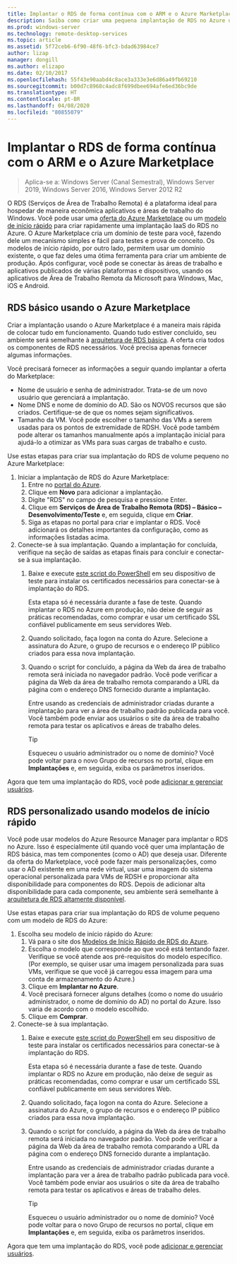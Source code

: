 ```yaml
---
title: Implantar o RDS de forma contínua com o ARM e o Azure Marketplace
description: Saiba como criar uma pequena implantação de RDS no Azure usando modelos de ARM e o Azure Marketplace.
ms.prod: windows-server
ms.technology: remote-desktop-services
ms.topic: article
ms.assetid: 5f72ceb6-6f90-48f6-bfc3-bdad63984ce7
author: lizap
manager: dongill
ms.author: elizapo
ms.date: 02/10/2017
ms.openlocfilehash: 55f43e90aabd4c8ace3a333e3e6d86a49fb69210
ms.sourcegitcommit: b00d7c8968c4adc8f699dbee694afe6ed36bc9de
ms.translationtype: HT
ms.contentlocale: pt-BR
ms.lasthandoff: 04/08/2020
ms.locfileid: "80855079"
---
```

# <a name="seamlessly-deploy-rds-with-arm-and-azure-marketplace"></a>Implantar o RDS de forma contínua com o ARM e o Azure Marketplace

>Aplica-se a: Windows Server (Canal Semestral), Windows Server 2019, Windows Server 2016, Windows Server 2012 R2

O RDS (Serviços de Área de Trabalho Remota) é a plataforma ideal para hospedar de maneira econômica aplicativos e áreas de trabalho do Windows. Você pode usar uma [oferta do Azure Marketplace](#basic-rds-through-the-azure-marketplace) ou um [modelo de início rápido](#customized-rds-using-quickstart-templates) para criar rapidamente uma implantação IaaS do RDS no Azure. O Azure Marketplace cria um domínio de teste para você, fazendo dele um mecanismo simples e fácil para testes e prova de conceito. Os modelos de início rápido, por outro lado, permitem usar um domínio existente, o que faz deles uma ótima ferramenta para criar um ambiente de produção. Após configurar, você pode se conectar às áreas de trabalho e aplicativos publicados de várias plataformas e dispositivos, usando os aplicativos de Área de Trabalho Remota da Microsoft para Windows, Mac, iOS e Android.

## <a name="basic-rds-through-the-azure-marketplace"></a>RDS básico usando o Azure Marketplace

Criar a implantação usando o Azure Marketplace é a maneira mais rápida de colocar tudo em funcionamento. Quando tudo estiver concluído, seu ambiente será semelhante à [arquitetura de RDS básica](desktop-hosting-logical-architecture.md#basic-deployment). A oferta cria todos os componentes de RDS necessários. Você precisa apenas fornecer algumas informações. 

Você precisará fornecer as informações a seguir quando implantar a oferta do Marketplace:
- Nome de usuário e senha de administrador. Trata-se de um novo usuário que gerenciará a implantação.
- Nome DNS e nome de domínio do AD. São os NOVOS recursos que são criados. Certifique-se de que os nomes sejam significativos.
- Tamanho da VM. Você pode escolher o tamanho das VMs a serem usadas para os pontos de extremidade de RDSH. Você pode também pode alterar os tamanhos manualmente após a implantação inicial para ajudá-lo a otimizar as VMs para suas cargas de trabalho e custo.

Use estas etapas para criar sua implantação do RDS de volume pequeno no Azure Marketplace: 

1. Iniciar a implantação de RDS do Azure Marketplace:
   1. Entre no [portal do Azure](https://portal.azure.com).
   2. Clique em **Novo** para adicionar a implantação.
   3. Digite "RDS" no campo de pesquisa e pressione Enter.
   4. Clique em **Serviços de Área de Trabalho Remota (RDS) – Básico – Desenvolvimento/Teste** e, em seguida, clique em **Criar**.
   5. Siga as etapas no portal para criar e implantar o RDS. Você adicionará os detalhes importantes da configuração, como as informações listadas acima. 
2. Conecte-se à sua implantação. Quando a implantação for concluída, verifique na seção de saídas as etapas finais para concluir e conectar-se à sua implantação.
   1. Baixe e execute [este script do PowerShell](https://gallery.technet.microsoft.com/Azure-Resource-Manager-4ea7e328) em seu dispositivo de teste para instalar os certificados necessários para conectar-se à implantação do RDS. 
   
      Esta etapa só é necessária durante a fase de teste. Quando implantar o RDS no Azure em produção, não deixe de seguir as práticas recomendadas, como comprar e usar um certificado SSL confiável publicamente em seus servidores Web.

   2. Quando solicitado, faça logon na conta do Azure. Selecione a assinatura do Azure, o grupo de recursos e o endereço IP público criados para essa nova implantação.
   3. Quando o script for concluído, a página da Web da área de trabalho remota será iniciada no navegador padrão. Você pode verificar a página da Web da área de trabalho remota comparando a URL da página com o endereço DNS fornecido durante a implantação. 
   
      Entre usando as credenciais de administrador criadas durante a implantação para ver a área de trabalho padrão publicada para você. Você também pode enviar aos usuários o site da área de trabalho remota para testar os aplicativos e áreas de trabalho deles.

      > [!TIP]
      > Esqueceu o usuário administrador ou o nome de domínio? Você pode voltar para o novo Grupo de recursos no portal, clique em **Implantações** e, em seguida, exiba os parâmetros inseridos.

Agora que tem uma implantação do RDS, você pode [adicionar e gerenciar usuários](rds-user-management.md).

## <a name="customized-rds-using-quickstart-templates"></a>RDS personalizado usando modelos de início rápido

Você pode usar modelos do Azure Resource Manager para implantar o RDS no Azure. Isso é especialmente útil quando você quer uma implantação de RDS básica, mas tem componentes (como o AD) que deseja usar. Diferente da oferta do Marketplace, você pode fazer mais personalizações, como usar o AD existente em uma rede virtual, usar uma imagem do sistema operacional personalizada para VMs de RDSH e proporcionar alta disponibilidade para componentes do RDS. Depois de adicionar alta disponibilidade para cada componente, seu ambiente será semelhante à [arquitetura de RDS altamente disponível](desktop-hosting-logical-architecture.md#highly-available-deployment).

Use estas etapas para criar sua implantação do RDS de volume pequeno com um modelo de RDS do Azure: 

1. Escolha seu modelo de início rápido do Azure:
   1. Vá para o site dos [Modelos de Início Rápido de RDS do Azure](https://aka.ms/rdautomation).
   2. Escolha o modelo que corresponde ao que você está tentando fazer. Verifique se você atende aos pré-requisitos do modelo específico. (Por exemplo, se quiser usar uma imagem personalizada para suas VMs, verifique se que você já carregou essa imagem para uma conta de armazenamento do Azure.)
   3. Clique em **Implantar no Azure**.
   4. Você precisará fornecer alguns detalhes (como o nome do usuário administrador, o nome de domínio do AD) no portal do Azure. Isso varia de acordo com o modelo escolhido.
   5. Clique em **Comprar**.
2. Conecte-se à sua implantação. 
   1. Baixe e execute [este script do PowerShell](https://gallery.technet.microsoft.com/Azure-Resource-Manager-4ea7e328) em seu dispositivo de teste para instalar os certificados necessários para conectar-se à implantação do RDS. 
   
      Esta etapa só é necessária durante a fase de teste. Quando implantar o RDS no Azure em produção, não deixe de seguir as práticas recomendadas, como comprar e usar um certificado SSL confiável publicamente em seus servidores Web.

   2. Quando solicitado, faça logon na conta do Azure. Selecione a assinatura do Azure, o grupo de recursos e o endereço IP público criados para essa nova implantação.
   3. Quando o script for concluído, a página da Web da área de trabalho remota será iniciada no navegador padrão. Você pode verificar a página da Web da área de trabalho remota comparando a URL da página com o endereço DNS fornecido durante a implantação. 
   
      Entre usando as credenciais de administrador criadas durante a implantação para ver a área de trabalho padrão publicada para você. Você também pode enviar aos usuários o site da área de trabalho remota para testar os aplicativos e áreas de trabalho deles.

      > [!TIP]
      > Esqueceu o usuário administrador ou o nome de domínio? Você pode voltar para o novo Grupo de recursos no portal, clique em **Implantações** e, em seguida, exiba os parâmetros inseridos.

Agora que tem uma implantação do RDS, você pode [adicionar e gerenciar usuários](rds-user-management.md).
